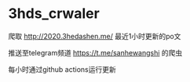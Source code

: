 # 3hds_crwaler
爬取 http://2020.3hedashen.me/ 最近1小时更新的po文 

推送至telegram频道 https://t.me/sanhewangshi 的爬虫

每小时通过github actions运行更新

 
